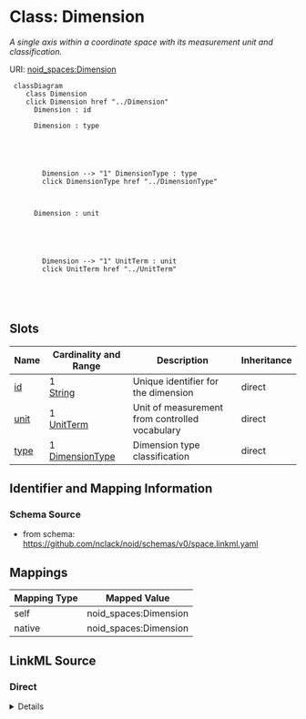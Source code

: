 

# Class: Dimension 


_A single axis within a coordinate space with its measurement unit and classification._





URI: [noid_spaces:Dimension](https://github.com/nclack/noid/schemas/space.v0.context.jsonldDimension)






```mermaid
 classDiagram
    class Dimension
    click Dimension href "../Dimension"
      Dimension : id
        
      Dimension : type
        
          
    
        
        
        Dimension --> "1" DimensionType : type
        click DimensionType href "../DimensionType"
    

        
      Dimension : unit
        
          
    
        
        
        Dimension --> "1" UnitTerm : unit
        click UnitTerm href "../UnitTerm"
    

        
      
```




<!-- no inheritance hierarchy -->


## Slots

| Name | Cardinality and Range | Description | Inheritance |
| ---  | --- | --- | --- |
| [id](id.md) | 1 <br/> [String](String.md) | Unique identifier for the dimension | direct |
| [unit](unit.md) | 1 <br/> [UnitTerm](UnitTerm.md) | Unit of measurement from controlled vocabulary | direct |
| [type](type.md) | 1 <br/> [DimensionType](DimensionType.md) | Dimension type classification | direct |









## Identifier and Mapping Information







### Schema Source


* from schema: https://github.com/nclack/noid/schemas/v0/space.linkml.yaml




## Mappings

| Mapping Type | Mapped Value |
| ---  | ---  |
| self | noid_spaces:Dimension |
| native | noid_spaces:Dimension |







## LinkML Source

<!-- TODO: investigate https://stackoverflow.com/questions/37606292/how-to-create-tabbed-code-blocks-in-mkdocs-or-sphinx -->

### Direct

<details>
```yaml
name: Dimension
description: A single axis within a coordinate space with its measurement unit and
  classification.
from_schema: https://github.com/nclack/noid/schemas/v0/space.linkml.yaml
attributes:
  id:
    name: id
    description: Unique identifier for the dimension
    from_schema: https://github.com/nclack/noid/schemas/v0/space.linkml.yaml
    rank: 1000
    identifier: true
    domain_of:
    - Dimension
    - CoordinateSystem
    - CoordinateTransform
    required: true
    pattern: ^.+$
  unit:
    name: unit
    description: Unit of measurement from controlled vocabulary
    from_schema: https://github.com/nclack/noid/schemas/v0/space.linkml.yaml
    rank: 1000
    domain_of:
    - Dimension
    range: UnitTerm
    required: true
  type:
    name: type
    description: Dimension type classification
    from_schema: https://github.com/nclack/noid/schemas/v0/space.linkml.yaml
    rank: 1000
    domain_of:
    - Dimension
    range: DimensionType
    required: true
rules:
- preconditions:
    slot_conditions:
      type:
        name: type
        equals_string: index
  postconditions:
    slot_conditions:
      unit:
        name: unit
        equals_string: index
  description: If type is "index", then unit MUST be "index"
  title: Index type must have index unit

```
</details>

### Induced

<details>
```yaml
name: Dimension
description: A single axis within a coordinate space with its measurement unit and
  classification.
from_schema: https://github.com/nclack/noid/schemas/v0/space.linkml.yaml
attributes:
  id:
    name: id
    description: Unique identifier for the dimension
    from_schema: https://github.com/nclack/noid/schemas/v0/space.linkml.yaml
    rank: 1000
    identifier: true
    alias: id
    owner: Dimension
    domain_of:
    - Dimension
    - CoordinateSystem
    - CoordinateTransform
    range: string
    required: true
    pattern: ^.+$
  unit:
    name: unit
    description: Unit of measurement from controlled vocabulary
    from_schema: https://github.com/nclack/noid/schemas/v0/space.linkml.yaml
    rank: 1000
    alias: unit
    owner: Dimension
    domain_of:
    - Dimension
    range: UnitTerm
    required: true
  type:
    name: type
    description: Dimension type classification
    from_schema: https://github.com/nclack/noid/schemas/v0/space.linkml.yaml
    rank: 1000
    alias: type
    owner: Dimension
    domain_of:
    - Dimension
    range: DimensionType
    required: true
rules:
- preconditions:
    slot_conditions:
      type:
        name: type
        equals_string: index
  postconditions:
    slot_conditions:
      unit:
        name: unit
        equals_string: index
  description: If type is "index", then unit MUST be "index"
  title: Index type must have index unit

```
</details>